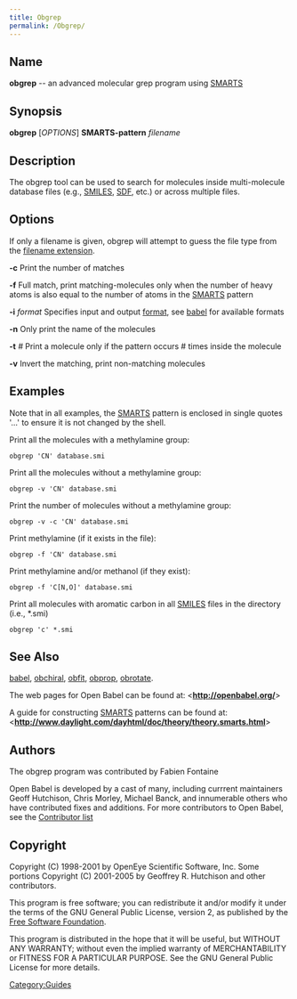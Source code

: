 ```yaml
---
title: Obgrep
permalink: /Obgrep/
---
```


Name
----

**obgrep** -- an advanced molecular grep program using [SMARTS](/SMARTS "wikilink")

Synopsis
--------

**obgrep** \[*OPTIONS*\] **SMARTS-pattern** *filename*

Description
-----------

The obgrep tool can be used to search for molecules inside multi-molecule database files (e.g., [SMILES](/SMILES "wikilink"), [SDF](/SDF "wikilink"), etc.) or across multiple files.

Options
-------

If only a filename is given, obgrep will attempt to guess the file type from the [filename extension](/List_of_extensions "wikilink").

**-c**
Print the number of matches

**-f**
Full match, print matching-molecules only when the number of heavy atoms is also equal to the number of atoms in the [SMARTS](/SMARTS "wikilink") pattern

**-i** *format*
Specifies input and output [format](/format "wikilink"), see [babel](/babel "wikilink") for available formats

**-n**
Only print the name of the molecules

**-t** *\#*
Print a molecule only if the pattern occurs \# times inside the molecule

**-v**
Invert the matching, print non-matching molecules

Examples
--------

Note that in all examples, the [SMARTS](/SMARTS "wikilink") pattern is enclosed in single quotes '...' to ensure it is not changed by the shell.

Print all the molecules with a methylamine group:

`obgrep 'CN' database.smi`

Print all the molecules without a methylamine group:

`obgrep -v 'CN' database.smi`

Print the number of molecules without a methylamine group:

`obgrep -v -c 'CN' database.smi`

Print methylamine (if it exists in the file):

`obgrep -f 'CN' database.smi`

Print methylamine and/or methanol (if they exist):

`obgrep -f 'C[N,O]' database.smi`

Print all molecules with aromatic carbon in all [SMILES](/SMILES "wikilink") files in the directory (i.e., \*.smi)

`obgrep 'c' *.smi`

See Also
--------

[babel](/babel "wikilink"), [obchiral](/obchiral "wikilink"), [obfit](/obfit "wikilink"), [obprop](/obprop "wikilink"), [obrotate](/obrotate "wikilink").

The web pages for Open Babel can be found at: &lt;**<http://openbabel.org/>**&gt;

A guide for constructing [SMARTS](/SMARTS "wikilink") patterns can be found at: &lt;**<http://www.daylight.com/dayhtml/doc/theory/theory.smarts.html>**&gt;

Authors
-------

The obgrep program was contributed by Fabien Fontaine

Open Babel is developed by a cast of many, including currrent maintainers Geoff Hutchison, Chris Morley, Michael Banck, and innumerable others who have contributed fixes and additions. For more contributors to Open Babel, see the [Contributor list](/THANKS "wikilink")

Copyright
---------

Copyright (C) 1998-2001 by OpenEye Scientific Software, Inc. Some portions Copyright (C) 2001-2005 by Geoffrey R. Hutchison and other contributors.

This program is free software; you can redistribute it and/or modify it under the terms of the GNU General Public License, version 2, as published by the [Free Software Foundation](http://www.fsf.org/licensing/licenses/gpl.html).

This program is distributed in the hope that it will be useful, but WITHOUT ANY WARRANTY; without even the implied warranty of MERCHANTABILITY or FITNESS FOR A PARTICULAR PURPOSE. See the GNU General Public License for more details.

[Category:Guides](/Category:Guides "wikilink")